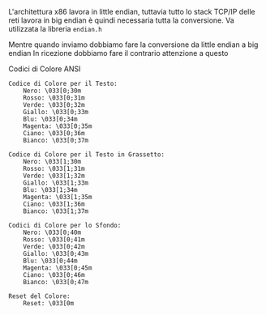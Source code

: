 L'architettura x86 lavora in little endian, tuttavia tutto lo stack TCP/IP delle reti lavora in big endian è quindi necessaria tutta la conversione.
Va utilizzata la libreria `endian.h`

Mentre quando inviamo dobbiamo fare la conversione da little endian a big endian
In ricezione dobbiamo fare il contrario attenzione a questo



Codici di Colore ANSI

    Codice di Colore per il Testo:
        Nero: \033[0;30m
        Rosso: \033[0;31m
        Verde: \033[0;32m
        Giallo: \033[0;33m
        Blu: \033[0;34m
        Magenta: \033[0;35m
        Ciano: \033[0;36m
        Bianco: \033[0;37m

    Codice di Colore per il Testo in Grassetto:
        Nero: \033[1;30m
        Rosso: \033[1;31m
        Verde: \033[1;32m
        Giallo: \033[1;33m
        Blu: \033[1;34m
        Magenta: \033[1;35m
        Ciano: \033[1;36m
        Bianco: \033[1;37m

    Codici di Colore per lo Sfondo:
        Nero: \033[0;40m
        Rosso: \033[0;41m
        Verde: \033[0;42m
        Giallo: \033[0;43m
        Blu: \033[0;44m
        Magenta: \033[0;45m
        Ciano: \033[0;46m
        Bianco: \033[0;47m

    Reset del Colore:
        Reset: \033[0m
